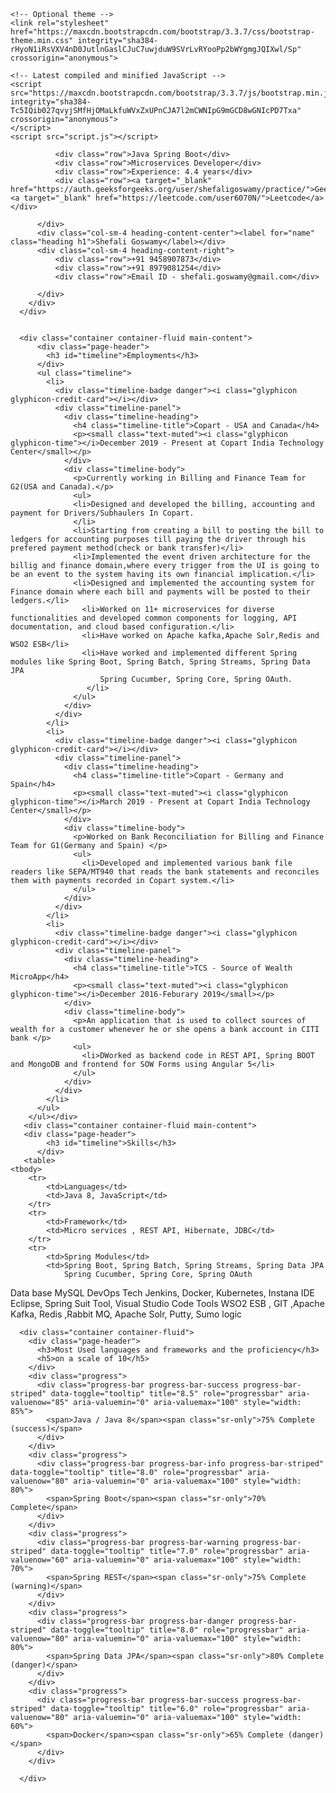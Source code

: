 
<html>
<head>
    <title>Shefali Goswamy Github.io</title>
    <link rel="stylesheet" href="styles.css">
    <!-- Latest compiled and minified CSS -->
    <link rel="stylesheet" href="https://maxcdn.bootstrapcdn.com/bootstrap/3.3.7/css/bootstrap.min.css" integrity="sha384-BVYiiSIFeK1dGmJRAkycuHAHRg32OmUcww7on3RYdg4Va+PmSTsz/K68vbdEjh4u" crossorigin="anonymous">

    <!-- Optional theme -->
    <link rel="stylesheet" href="https://maxcdn.bootstrapcdn.com/bootstrap/3.3.7/css/bootstrap-theme.min.css" integrity="sha384-rHyoN1iRsVXV4nD0JutlnGaslCJuC7uwjduW9SVrLvRYooPp2bWYgmgJQIXwl/Sp" crossorigin="anonymous">

    <!-- Latest compiled and minified JavaScript -->
    <script src="https://maxcdn.bootstrapcdn.com/bootstrap/3.3.7/js/bootstrap.min.js" integrity="sha384-Tc5IQib027qvyjSMfHjOMaLkfuWVxZxUPnCJA7l2mCWNIpG9mGCD8wGNIcPD7Txa" crossorigin="anonymous">
    </script>
    <script src="script.js"></script>


</head>



<body>
    <div class="container container-fluid" id="header-content">
        <div class="row">
          <div class="col-sm-4 heading-content-left">
            
              <div class="row">Java Spring Boot</div>
              <div class="row">Microservices Developer</div>
              <div class="row">Experience: 4.4 years</div>
              <div class="row"><a target="_blank" href="https://auth.geeksforgeeks.org/user/shefaligoswamy/practice/">GeeksforGeeks</a>  <a target="_blank" href="https://leetcode.com/user6070N/">Leetcode</a></div>
              
          </div>
          <div class="col-sm-4 heading-content-center"><label for="name" class="heading h1">Shefali Goswamy</label></div>
          <div class="col-sm-4 heading-content-right">
              <div class="row">+91 9458907873</div>
              <div class="row">+91 8979081254</div>
              <div class="row">Email ID - shefali.goswamy@gmail.com</div>
            
          </div>
        </div>
      </div>
    
    
      <div class="container container-fluid main-content">
          <div class="page-header">
            <h3 id="timeline">Employments</h3>
          </div>
          <ul class="timeline">
            <li>
              <div class="timeline-badge danger"><i class="glyphicon glyphicon-credit-card"></i></div>
              <div class="timeline-panel">
                <div class="timeline-heading">
                  <h4 class="timeline-title">Copart - USA and Canada</h4>
                  <p><small class="text-muted"><i class="glyphicon glyphicon-time"></i>December 2019 - Present at Copart India Technology Center</small></p>
                </div>
                <div class="timeline-body">
                  <p>Currently working in Billing and Finance Team for G2(USA and Canada).</p>
                  <ul>
				  <li>Designed and developed the billing, accounting and payment for Drivers/Subhaulers In Copart.
				  </li>
				  <li>Starting from creating a bill to posting the bill to ledgers for accounting purposes till paying the driver through his prefered payment method(check or bank transfer)</li>
				  <li>Implemented the event driven architecture for the billig and finance domain,where every trigger from the UI is going to be an event to the system having its own financial implication.</li>
				  <li>Designed and implemented the accounting system for Finance domain where each bill and payments will be posted to their ledgers.</li>
                    <li>Worked on 11+ microservices for diverse functionalities and developed common components for logging, API documentation, and cloud based configuration.</li>
					<li>Have worked on Apache kafka,Apache Solr,Redis and WSO2 ESB</li>
					<li>Have worked and implemented different Spring modules like Spring Boot, Spring Batch, Spring Streams, Spring Data JPA 
                        Spring Cucumber, Spring Core, Spring OAuth.
                     </li>
                  </ul>
                </div>
              </div>
            </li>
            <li>
              <div class="timeline-badge danger"><i class="glyphicon glyphicon-credit-card"></i></div>
              <div class="timeline-panel">
                <div class="timeline-heading">
                  <h4 class="timeline-title">Copart - Germany and Spain</h4>
                  <p><small class="text-muted"><i class="glyphicon glyphicon-time"></i>March 2019 - Present at Copart India Technology Center</small></p>
                </div>
                <div class="timeline-body">
                  <p>Worked on Bank Reconciliation for Billing and Finance Team for G1(Germany and Spain) </p>
                  <ul>
                    <li>Developed and implemented various bank file readers like SEPA/MT940 that reads the bank statements and reconciles them with payments recorded in Copart system.</li>
                  </ul>
                </div>
              </div>
            </li>
			<li>
              <div class="timeline-badge danger"><i class="glyphicon glyphicon-credit-card"></i></div>
              <div class="timeline-panel">
                <div class="timeline-heading">
                  <h4 class="timeline-title">TCS - Source of Wealth MicroApp</h4>
                  <p><small class="text-muted"><i class="glyphicon glyphicon-time"></i>December 2016-Feburary 2019</small></p>
                </div>
                <div class="timeline-body">
                  <p>An application that is used to collect sources of wealth for a customer whenever he or she opens a bank account in CITI bank </p>
                  <ul>
                    <li>DWorked as backend code in REST API, Spring BOOT and MongoDB and frontend for SOW Forms using Angular 5</li>
                  </ul>
                </div>
              </div>
            </li>
          </ul> 
        </ul></div>
       <div class="container container-fluid main-content">
	   <div class="page-header">
            <h3 id="timeline">Skills</h3>
          </div>
	   <table>
    <tbody>
        <tr>
            <td>Languages</td>
            <td>Java 8, JavaScript</td>
        </tr>
		<tr>
            <td>Framework</td>
            <td>Micro services , REST API, Hibernate, JDBC</td>
        </tr>
		<tr>
            <td>Spring Modules</td>
            <td>Spring Boot, Spring Batch, Spring Streams, Spring Data JPA 
                Spring Cucumber, Spring Core, Spring OAuth
</td>
        </tr>
		<tr>
            <td>Data base </td>
            <td>MySQL</td>
        </tr>
		<tr>
            <td>DevOps Tech</td>
            <td>Jenkins, Docker, Kubernetes, Instana</td>
        </tr>
		<tr>
            <td>IDE</td>
            <td>Eclipse, Spring Suit Tool, Visual Studio Code</td>
        </tr>
		<tr>
            <td>Tools</td>
            <td>WSO2 ESB , GIT ,Apache Kafka, Redis ,Rabbit MQ,
Apache Solr, Putty, Sumo logic
</td>
        </tr>
    </tbody>
</table>
	   </div>
      
      <div class="container container-fluid">
        <div class="page-header">
          <h3>Most Used languages and frameworks and the proficiency</h3>
          <h5>on a scale of 10</h5>
        </div>
        <div class="progress">
          <div class="progress-bar progress-bar-success progress-bar-striped" data-toggle="tooltip" title="8.5" role="progressbar" aria-valuenow="85" aria-valuemin="0" aria-valuemax="100" style="width: 85%">
            <span>Java / Java 8</span><span class="sr-only">75% Complete (success)</span>
          </div>
        </div>
        <div class="progress">
          <div class="progress-bar progress-bar-info progress-bar-striped" data-toggle="tooltip" title="8.0" role="progressbar" aria-valuenow="80" aria-valuemin="0" aria-valuemax="100" style="width: 80%">
            <span>Spring Boot</span><span class="sr-only">70% Complete</span>
          </div>
        </div>
        <div class="progress">
          <div class="progress-bar progress-bar-warning progress-bar-striped" data-toggle="tooltip" title="7.0" role="progressbar" aria-valuenow="60" aria-valuemin="0" aria-valuemax="100" style="width: 70%">
            <span>Spring REST</span><span class="sr-only">75% Complete (warning)</span>
          </div>
        </div>
        <div class="progress">
          <div class="progress-bar progress-bar-danger progress-bar-striped" data-toggle="tooltip" title="8.0" role="progressbar" aria-valuenow="80" aria-valuemin="0" aria-valuemax="100" style="width: 80%">
            <span>Spring Data JPA</span><span class="sr-only">80% Complete (danger)</span>
          </div>
        </div>
        <div class="progress">
          <div class="progress-bar progress-bar-success progress-bar-striped" data-toggle="tooltip" title="6.0" role="progressbar" aria-valuenow="80" aria-valuemin="0" aria-valuemax="100" style="width: 60%">
            <span>Docker</span><span class="sr-only">65% Complete (danger)</span>
          </div>
        </div>

      </div>


&nbsp;</body>
</html>
